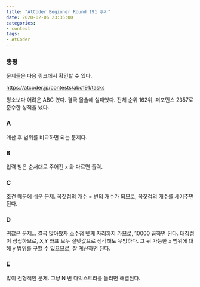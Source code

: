 ```yaml
---
title: "AtCoder Beginner Round 191 후기"
date: 2020-02-06 23:35:00
categories:
- contest
tags:
- AtCoder
---
```


### 총평

문제들은 다음 링크에서 확인할 수 있다.

<https://atcoder.jp/contests/abc191/tasks>

평소보다 어려운 ABC 였다. 결국 올솔에 실패했다. 전체 순위 162위, 퍼포먼스 2357로 준수한 성적을 냈다.

### A

계산 후 범위를 비교하면 되는 문제다.

### B

입력 받은 순서대로 주어진 x 와 다르면 출력.

### C

조건 때문에 쉬운 문제. 꼭짓점의 개수 = 변의 개수가 되므로, 꼭짓점의 개수를 세어주면 된다.

### D

귀찮은 문제... 결국 많아봤자 소수점 넷째 자리까지 가므로, 10000 곱하면 된다. 대칭성이 성립하므로, X,Y 좌표 모두 절댓값으로 생각해도 무방하다. 그 뒤 가능한 x 범위에 대해 y 범위를 구할 수 있으므로, 잘 계산하면 된다.

### E

많이 전형적인 문제. 그냥 N 번 다익스트라를 돌리면 해결된다.